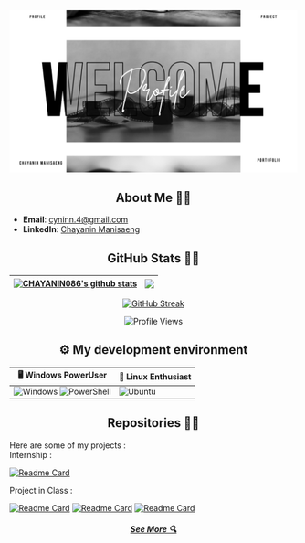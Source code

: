 <!--Welcome to my GitHub profile! I'm an aspiring software developer with interests in front-end, back-end, and full-stack development. I'm continually learning and improving my skills in this exciting field.-->
![header](./welcome.png)

<h2 align="center">About Me 👨‍💻</h2>

<!--I'm focused on enhancing my skills to become a proficient developer in the following areas:-->

<!--- **Front-end Development**: Creating engaging and interactive user interfaces.-->
<!--- **Back-end Development**: Building robust and scalable server-side applications.-->
<!--- **Full-stack Development**: Combining both front-end and back-end skills to develop comprehensive solutions.-->

- **Email**: [cyninn.4@gmail.com](mailto:cyninn.4@gmail.com)
- **LinkedIn**: [Chayanin Manisaeng](https://www.linkedin.com/in/chayanin-manisaeng-445176312/)

<h2 align="center">GitHub Stats 👨‍💻</h2>

| <a href="https://github.com/Chayanin086/github-readme-stats"><img align="center" src="https://github-readme-stats.vercel.app/api?username=Chayanin086&show_icons=true&include_all_commits=true&theme=tokyonight-duo&hide_border=true" alt="CHAYANIN086's github stats" /></a> | <a href="https://github.com/Chayanin086/github-readme-stats"><img align="center" src="https://github-readme-stats.vercel.app/api/top-langs/?username=Chayanin086&layout=compact&theme=tokyonight-duo&hide_border=true" /></a> |
| ------------- | ------------- |

<p align="center">
    <a href="https://git.io/streak-stats"><img src="https://streak-stats.demolab.com?user=Chayanin086&theme=tokyonight-duo" alt="GitHub Streak" /></a>
</p>

<div align="center">
  <img src="https://komarev.com/ghpvc/?username=Chayanin086&style=for-the-badge&color=blue" alt="Profile Views" />
</div>
<h2 align="center">⚙️ My development environment</h2>

| 🖥️ Windows PowerUser | 🐧 Linux Enthusiast |
| -------------------------------- | -------------------------------- |
| ![Windows](https://img.shields.io/badge/-Windows-0078D6?style=flat&logo=windows&logoColor=white) ![PowerShell](https://img.shields.io/badge/-PowerShell-5391FE?style=flat&logo=powershell&logoColor=white) | ![Ubuntu](https://img.shields.io/badge/-Ubuntu-E95420?style=flat&logo=ubuntu&logoColor=white) |


<h2 align="center">Repositories 👨‍💻</h2>

Here are some of my projects : <br>
Internship :

[![Readme Card](https://github-readme-stats.vercel.app/api/pin/?username=Chayanin086&repo=LocatedMe-App-Internship-Summer2024)](https://github.com/Chayanin086/LocatedMe-App-Internship-Summer2024)

Project in Class :

[![Readme Card](https://github-readme-stats.vercel.app/api/pin/?username=Chayanin086&repo=KPS_web)](https://github.com/Chayanin086/KPS_web)
[![Readme Card](https://github-readme-stats.vercel.app/api/pin/?username=Chayanin086&repo=colorgames)](https://github.com/Chayanin086/colorgames)
[![Readme Card](https://github-readme-stats.vercel.app/api/pin/?username=Chayanin086&repo=pulse_oximeter)](https://github.com/Chayanin086/pulse_oximeter)

<h5 align="center">
  <a href="https://github.com/Chayanin086?tab=repositories" title="Show All Repositories">See More 🔍</a>
</h5>

<!-- You can add more sections here like Technologies I Use, Blogs, etc. -->


<!--## Hi there 👋-->

<!--
**bmyaye/bmyaye** is a ✨ _special_ ✨ repository because its `README.md` (this file) appears on your GitHub profile.
Here are some ideas to get you started:
- 🔭 I’m currently working on ...
- 🌱 I’m currently learning ...
- 👯 I’m looking to collaborate on ...
- 🤔 I’m looking for help with ...
- 💬 Ask me about ...
- 📫 How to reach me: ...
- 😄 Pronouns: ...
- ⚡ Fun fact: ...
-->
